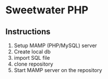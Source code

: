# Sweetwater PHP

## Instructions

1. Setup MAMP (PHP/MySQL) server
2. Create local db
3. import SQL file
4. clone repository
5. Start MAMP server on the repository


